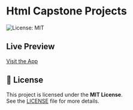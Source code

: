 # Html Capstone Projects

![License: MIT](https://img.shields.io/badge/License-MIT-green.svg)


## Live Preview
[Visit the App](https://udayige.github.io/HtmlCapstoneProjects/)

## 📄 License

This project is licensed under the **MIT License**.  
See the [LICENSE](./LICENSE) file for more details.
